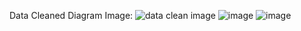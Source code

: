 Data Cleaned Diagram Image:
![data clean image](https://github.com/Niraj-Senpai/IPL-Predictor/assets/86838491/4f19ccdd-54ca-49ba-8933-3c519db18281)
![image](https://github.com/Niraj-Senpai/IPL-Predictor/assets/86838491/7b4a00d4-4f15-41a4-94f0-51f959dea23b)
![image](https://github.com/Niraj-Senpai/IPL-Predictor/assets/86838491/b1dfb2af-2bcc-4be0-a0cc-831d1ab7db69)

